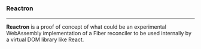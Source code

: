 ### Reactron
_________________________________
**Reactron** is a proof of concept of what could be an experimental WebAssembly implementation of a Fiber reconciler to be used internally by a virtual DOM library like React.
